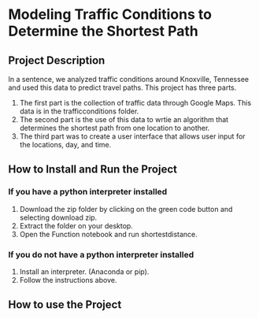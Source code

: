 # Modeling Traffic Conditions to Determine the Shortest Path


## Project Description 

In a sentence, we analyzed traffic conditions around Knoxville, Tennessee and used this data to predict travel paths. This project has three parts. 
1. The first part is the collection of traffic data through Google Maps. This data is in the trafficconditions folder. 
1. The second part is the use of this data to wrtie an algorithm that determines the shortest path from one location to another. 
1. The third part was to create a user interface that allows user input for the locations, day, and time.

## How to Install and Run the Project

### If you have a python interpreter installed

1. Download the zip folder by clicking on the green code button and selecting download zip.
2. Extract the folder on your desktop.
3. Open the Function notebook and run shortestdistance.

### If you do not have a python interpreter installed

1. Install an interpreter. (Anaconda or pip).
2. Follow the instructions above.

## How to use the Project


